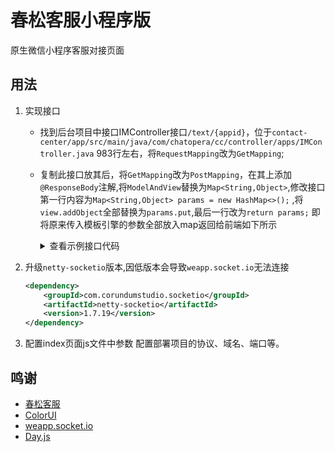 # 春松客服小程序版
原生微信小程序客服对接页面

## 用法
1. 实现接口
    - 找到后台项目中接口IMController接口`/text/{appid}`，位于`contact-center/app/src/main/java/com/chatopera/cc/controller/apps/IMController.java` 983行左右，将`RequestMapping`改为`GetMapping`;
    - 复制此接口放其后，将`GetMapping`改为`PostMapping`，在其上添加`@ResponseBody`注解,将`ModelAndView`替换为`Map<String,Object>`,修改接口第一行内容为`Map<String,Object> params = new HashMap<>();`  ,将`view.addObject`全部替换为`params.put`,最后一行改为`return params;` 即将原来传入模板引擎的参数全部放入map返回给前端如下所示
        <details>
        <summary>查看示例接口代码</summary>

        ```java
        @ResponseBody
        @PostMapping("/text/{appid}")
        @Menu(type = "im", subtype = "index", access = true)
        public Map<String,Object> postText(
                HttpServletRequest request,
                @PathVariable String appid,
                @Valid String traceid,
                @Valid String aiid,
                @Valid String exchange,
                @Valid String title,
                @Valid String url,
                @Valid String skill,
                @Valid String id,
                @Valid String userid,
                @Valid String agent,
                @Valid String name,
                @Valid String email,
                @Valid String phone,
                @Valid String ai,
                @Valid String orgi,
                @Valid String product,
                @Valid String description,
                @Valid String imgurl,
                @Valid String pid,
                @Valid String purl) throws Exception {
            Map<String,Object> params = new HashMap<>();
            CousultInvite invite = OnlineUserProxy.consult(
                    appid, StringUtils.isBlank(orgi) ? Constants.SYSTEM_ORGI : orgi);

            params.put("hostname", request.getServerName());
            params.put("port", request.getServerPort());
            params.put("schema", request.getScheme());
            params.put("appid", appid);
            params.put("channelVisitorSeparate", channelWebIMVisitorSeparate);
            params.put("ip", MainUtils.md5(request.getRemoteAddr()));

            if (invite.isSkill() && invite.isConsult_skill_fixed()) { 
                // 添加技能组ID
                // 忽略前端传入的技能组ID
                params.put("skill", invite.getConsult_skill_fixed_id());
            } else if (StringUtils.isNotBlank(skill)) {
                params.put("skill", skill);
            }

            if (StringUtils.isNotBlank(agent)) {
                params.put("agent", agent);
            }

            params.put("client", MainUtils.getUUID());
            params.put("sessionid", request.getSession().getId());

            params.put("id", id);
            if (StringUtils.isNotBlank(ai)) {
                params.put("ai", ai);
            }
            if (StringUtils.isNotBlank(exchange)) {
                params.put("exchange", exchange);
            }

            params.put("name", name);
            params.put("email", email);
            params.put("phone", phone);
            params.put("userid", userid);

            params.put("product", product);
            params.put("description", description);
            params.put("imgurl", imgurl);
            params.put("pid", pid);
            params.put("purl", purl);

            if (StringUtils.isNotBlank(traceid)) {
                params.put("traceid", traceid);
            }
            if (StringUtils.isNotBlank(title)) {
                params.put("title", title);
            }
            if (StringUtils.isNotBlank(traceid)) {
                params.put("url", url);
            }

            if (invite != null) {
                params.put("inviteData", invite);
                params.put("orgi", invite.getOrgi());
                params.put("appid", appid);

                if (StringUtils.isNotBlank(aiid)) {
                    params.put("aiid", aiid);
                } else if (StringUtils.isNotBlank(invite.getAiid())) {
                    params.put("aiid", invite.getAiid());
                }
            }

            return params;
        }
        ```
        </details>
2. 升级`netty-socketio`版本,因低版本会导致`weapp.socket.io`无法连接
    ```xml
    <dependency>
        <groupId>com.corundumstudio.socketio</groupId>
        <artifactId>netty-socketio</artifactId>
        <version>1.7.19</version>
    </dependency>
    ```

3. 配置index页面js文件中参数
配置部署项目的协议、域名、端口等。

## 鸣谢

- [春松客服](https://gitee.com/chatopera/cskefu)
- [ColorUI](https://www.color-ui.com)
- [weapp.socket.io](https://github.com/weapp-socketio/weapp.socket.io)
- [Day.js](https://dayjs.gitee.io/zh-CN/)